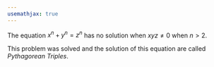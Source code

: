 ```yaml
---
usemathjax: true
---
```


The equation $x^n + y^n = z^n$ has no solution when $xyz \neq 0$ when $n >2$.

This problem was solved and the solution of this equation are called *Pythagorean Triples*.